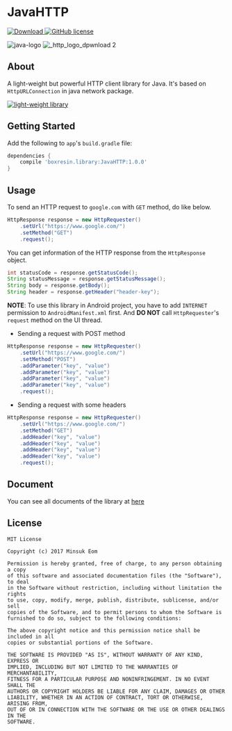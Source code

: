 # JavaHTTP

[![Download](https://api.bintray.com/packages/boxresin/maven/JavaHTTP/images/download.svg) ](https://bintray.com/boxresin/maven/JavaHTTP/_latestVersion)
[![GitHub license](https://img.shields.io/badge/license-MIT-blue.svg)](https://raw.githubusercontent.com/BoxResin/JavaHTTP/master/LICENSE)

![java-logo](https://cloud.githubusercontent.com/assets/13031505/25526914/d0f8f148-2c50-11e7-930e-14767ec12829.jpeg)
![_http_logo_dpwnload 2](https://cloud.githubusercontent.com/assets/13031505/25526913/d0f735ba-2c50-11e7-83c6-d2b3411a031e.png)


## About

A light-weight but powerful HTTP client library for Java. It's based on `HttpURLConnection` in java network package.

[![light-weight library](https://cloud.githubusercontent.com/assets/13031505/25526854/92c769e0-2c50-11e7-9457-5fed461497f9.png)](https://bintray.com/boxresin/maven/JavaHTTP#files/boxresin/library/JavaHTTP/1.0.0)

## Getting Started

Add the following to `app`'s `build.gradle` file:

```gradle
dependencies { 
    compile 'boxresin.library:JavaHTTP:1.0.0'
}
```

## Usage

To send an HTTP request to `google.com` with `GET` method, do like below.

```Java
HttpResponse response = new HttpRequester()
    .setUrl("https://www.google.com/")
    .setMethod("GET")
    .request();
```

You can get information of the HTTP response from the `HttpResponse` object.

```java
int statusCode = response.getStatusCode();
String statusMessage = response.getStatusMessage();
String body = response.getBody();
String header = response.getHeader("header-key");
```

**NOTE**: To use this library in Android project, you have to add `INTERNET` permission to `AndroidManifest.xml` first. And **DO NOT** call `HttpRequester`'s `request` method on the UI thread.

- Sending a request with POST method

```java
HttpResponse response = new HttpRequester()
    .setUrl("https://www.google.com/")
    .setMethod("POST")
    .addParameter("key", "value")
    .addParameter("key", "value")
    .addParameter("key", "value")
    .addParameter("key", "value")
    .request();
```

- Sending a request with some headers

```java
HttpResponse response = new HttpRequester()
    .setUrl("https://www.google.com/")
    .setMethod("GET")
    .addHeader("key", "value")
    .addHeader("key", "value")
    .addHeader("key", "value")
    .addHeader("key", "value")
    .request();
```

## Document
You can see all documents of the library at [here](https://boxresin.github.io/JavaHTTP/document/v1.0.0/)

## License

```
MIT License

Copyright (c) 2017 Minsuk Eom

Permission is hereby granted, free of charge, to any person obtaining a copy
of this software and associated documentation files (the "Software"), to deal
in the Software without restriction, including without limitation the rights
to use, copy, modify, merge, publish, distribute, sublicense, and/or sell
copies of the Software, and to permit persons to whom the Software is
furnished to do so, subject to the following conditions:

The above copyright notice and this permission notice shall be included in all
copies or substantial portions of the Software.

THE SOFTWARE IS PROVIDED "AS IS", WITHOUT WARRANTY OF ANY KIND, EXPRESS OR
IMPLIED, INCLUDING BUT NOT LIMITED TO THE WARRANTIES OF MERCHANTABILITY,
FITNESS FOR A PARTICULAR PURPOSE AND NONINFRINGEMENT. IN NO EVENT SHALL THE
AUTHORS OR COPYRIGHT HOLDERS BE LIABLE FOR ANY CLAIM, DAMAGES OR OTHER
LIABILITY, WHETHER IN AN ACTION OF CONTRACT, TORT OR OTHERWISE, ARISING FROM,
OUT OF OR IN CONNECTION WITH THE SOFTWARE OR THE USE OR OTHER DEALINGS IN THE
SOFTWARE.
```
